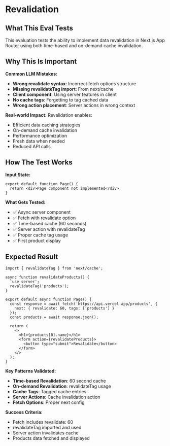 # Revalidation

## What This Eval Tests

This evaluation tests the ability to implement data revalidation in Next.js App Router using both time-based and on-demand cache invalidation.

## Why This Is Important

**Common LLM Mistakes:**
- **Wrong revalidate syntax**: Incorrect fetch options structure
- **Missing revalidateTag import**: From next/cache
- **Client component**: Using server features in client
- **No cache tags**: Forgetting to tag cached data
- **Wrong action placement**: Server actions in wrong context

**Real-world Impact:**
Revalidation enables:
- Efficient data caching strategies
- On-demand cache invalidation
- Performance optimization
- Fresh data when needed
- Reduced API calls

## How The Test Works

**Input State:**
```tsx
export default function Page() {
  return <div>Page component not implemented</div>;
}
```

**What Gets Tested:**
- ✅ Async server component
- ✅ Fetch with revalidate option
- ✅ Time-based cache (60 seconds)
- ✅ Server action with revalidateTag
- ✅ Proper cache tag usage
- ✅ First product display

## Expected Result

```tsx
import { revalidateTag } from 'next/cache';

async function revalidateProducts() {
  'use server';
  revalidateTag('products');
}

export default async function Page() {
  const response = await fetch('https://api.vercel.app/products', {
    next: { revalidate: 60, tags: ['products'] }
  });
  const products = await response.json();
  
  return (
    <>
      <h1>{products[0].name}</h1>
      <form action={revalidateProducts}>
        <button type="submit">Revalidate</button>
      </form>
    </>
  );
}
```

**Key Patterns Validated:**
- **Time-based Revalidation**: 60 second cache
- **On-demand Revalidation**: revalidateTag usage
- **Cache Tags**: Tagged cache entries
- **Server Actions**: Cache invalidation action
- **Fetch Options**: Proper next config

**Success Criteria:**
- Fetch includes revalidate: 60
- revalidateTag imported and used
- Server action invalidates cache
- Products data fetched and displayed